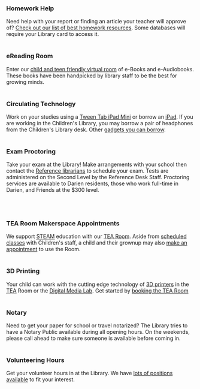 <div class="row margin-bottom-30">
<div class="col-md-6">

### Homework Help
Need help with your report or finding an article your teacher will approve of? [Check out our list of best homework resources](/homework "Homework Help"). Some databases will require your Library card to access it.
<br />
<br />

### eReading Room 
Enter our [child and teen friendly virtual room](http://darien.lib.overdrive.com/63B6A05D-EC25-43D4-ABC0-30EF1866FDD6/10/50/en/youth "eReading Room") of e-Books and e-Audiobooks. These books have been handpicked by library staff to be the best for growing minds. 
<br />
<br />

### Circulating Technology 
Work on your studies using a [Tween Tab iPad Mini](/catalog/work/51230 "Tween Tab") or borrow an [iPad](/catalog/work/89368 "iPad"). If you are working in the Children's Library, you may borrow a pair of headphones from the Children's Library desk.  Other [gadgets you can borrow](/catalog/search/keyword?search=%2A&formats=equipment&page=1 "Tech you can borrow").
<br />
<br />

### Exam Proctoring
Take your exam at the Library! Make arrangements with your school then contact the [Reference librarians](mailto:askus@darienlibrary.org "Email Sally") to schedule your exam. Tests are administered on the Second Level by the Reference Desk Staff. Proctoring services are available to Darien residents, those who work full-time in Darien, and Friends at the $300 level. 

<br />
<br />

</div>
<div class="col-md-6">

### TEA Room Makerspace Appointments 
We support <abbr title="Science Technology Engineering Arts Mathematics">STEAM</abbr> education with our [TEA Room](/tearoom "TEA Room"). Aside from [scheduled classes](/events/kids/?category=games-and-play "TEA Room classes") with Children's staff, a child and their grownup may also [make an appointment](/tearoom-reserve "Reserve the TEA Room") to use the Room.
<br />
<br />

### 3D Printing 
Your child can work with the cutting edge technology of [3D printers](/3d-printers "3D Printers") in the <abbr title="Technology Engineering Arts">TEA</abbr> Room or the [Digital Media Lab](/dml "Digital Media Lab"). Get started by [booking the TEA Room](/tearoom-reserve "Book the TEA Room")
<br />
<br />

### Notary
Need to get your paper for school or travel notarized? The Library tries to have a Notary Public available during all opening hours. On the weekends, please call ahead to make sure someone is available before coming in. 
<br />
<br />

### Volunteering Hours
Get your volunteer hours in at the Library. We have [lots of positions available](/volunteers "Volunteer Opportunities") to fit your interest. 

</div>
</div>